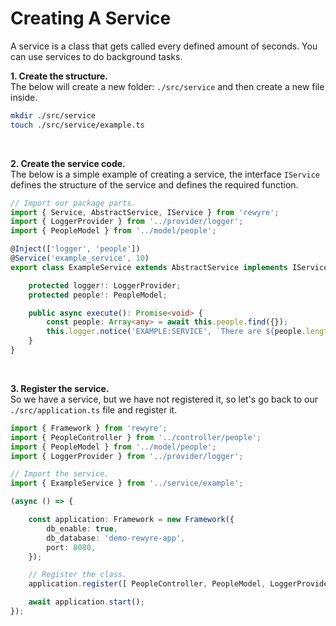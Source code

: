 # Creating A Service

A service is a class that gets called every defined amount of seconds. You can use services to do background tasks.

**1. Create the structure.**  
The below will create a new folder: `./src/service` and then create a new file inside.

```bash
mkdir ./src/service
touch ./src/service/example.ts
```

<br />

**2. Create the service code.**  
The below is a simple example of creating a service, the interface `IService` defines the structure of the
service and defines the required function.

```typescript
// Import our package parts.
import { Service, AbstractService, IService } from 'rewyre';
import { LoggerProvider } from '../provider/logger';
import { PeopleModel } from '../model/people';

@Inject(['logger', 'people'])
@Service('example_service', 10)
export class ExampleService extends AbstractService implements IService {

	protected logger!: LoggerProvider;
	protected people!: PeopleModel;

	public async execute(): Promise<void> {
		const people: Array<any> = await this.people.find({});
		this.logger.notice('EXAMPLE:SERVICE', `There are ${people.length} people in our database.`);
	}
}
```

<br />

**3. Register the service.**  
So we have a service, but we have not registered it, so let's go back to our `./src/application.ts` file and register it.

```typescript
import { Framework } from 'rewyre';
import { PeopleController } from '../controller/people';
import { PeopleModel } from '../model/people';
import { LoggerProvider } from '../provider/logger';

// Import the service.
import { ExampleService } from '../service/example';

(async () => {

	const application: Framework = new Framework({
		db_enable: true,
		db_database: 'demo-rewyre-app',
		port: 8080,
	});

	// Register the class.
	application.register([ PeopleController, PeopleModel, LoggerProvider, ExampleService ]);

	await application.start();
});
```